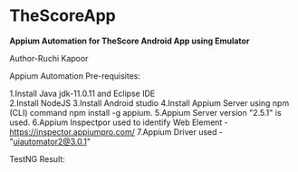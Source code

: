 # TheScoreApp
**Appium Automation for TheScore Android App using Emulator**

Author-Ruchi Kapoor

Appium Automation Pre-requisites:

1.Install Java jdk-11.0.11 and Eclipse IDE <br>
2.Install NodeJS
3.Install Android studio
4.Install Appium Server using npm (CLI) command npm install -g appium. 
5.Appium Server version "2.5.1" is used.
6.Appium Inspectpor used to identify Web Element - https://inspector.appiumpro.com/
7.Appium Driver used - "uiautomator2@3.0.1"

TestNG Result:

